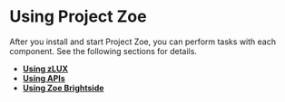 # Using Project Zoe

After you install and start Project Zoe, you can perform tasks with each component. See the following sections for details.

-   **[Using zLUX](../topics/usingmvd.md)**
-   **[Using APIs](../topics/usingapis.md)**
-   **[Using Zoe Brightside](../topics/cli-usingcli.md)**
